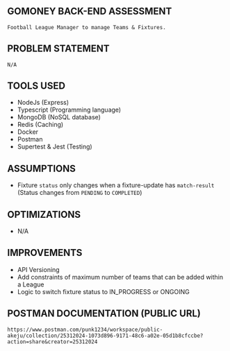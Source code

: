 ## GOMONEY BACK-END ASSESSMENT
```
Football League Manager to manage Teams & Fixtures.
```

## PROBLEM STATEMENT
```
N/A
```

## TOOLS USED
- NodeJs (Express)
- Typescript (Programming language)
- MongoDB (NoSQL database)
- Redis (Caching)
- Docker
- Postman
- Supertest & Jest (Testing)

## ASSUMPTIONS
- Fixture `status` only changes when a fixture-update has `match-result` (Status changes from `PENDING` to `COMPLETED`)

## OPTIMIZATIONS
- N/A

## IMPROVEMENTS
- API Versioning
- Add constraints of maximum number of teams that can be added within a League
- Logic to switch fixture status to IN_PROGRESS or ONGOING

## POSTMAN DOCUMENTATION (PUBLIC URL)
```
https://www.postman.com/punk1234/workspace/public-akeju/collection/25312024-1073d896-9171-48c6-a02e-05d1b8cfccbe?action=share&creator=25312024
```